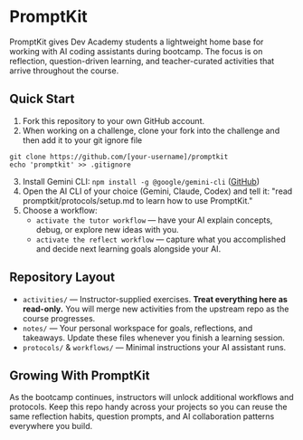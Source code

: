# PromptKit

PromptKit gives Dev Academy students a lightweight home base for working with AI coding assistants during bootcamp. The focus is on reflection, question-driven learning, and teacher-curated activities that arrive throughout the course.

## Quick Start
1. Fork this repository to your own GitHub account.
2. When working on a challenge, clone your fork into the challenge and then add it to your git ignore file
```
git clone https://github.com/[your-username]/promptkit
echo 'promptkit' >> .gitignore
```
3. Install Gemini CLI: `npm install -g @google/gemini-cli` ([GitHub](https://github.com/google-gemini/gemini-cli))
4. Open the AI CLI of your choice (Gemini, Claude, Codex) and tell it: "read promptkit/protocols/setup.md to learn how to use PromptKit."
4. Choose a workflow:
   - `activate the tutor workflow` — have your AI explain concepts, debug, or explore new ideas with you.
   - `activate the reflect workflow` — capture what you accomplished and decide next learning goals alongside your AI.

## Repository Layout
- `activities/` — Instructor-supplied exercises. **Treat everything here as read-only.** You will merge new activities from the upstream repo as the course progresses.
- `notes/` — Your personal workspace for goals, reflections, and takeaways. Update these files whenever you finish a learning session.
- `protocols/` & `workflows/` — Minimal instructions your AI assistant runs. 

## Growing With PromptKit
As the bootcamp continues, instructors will unlock additional workflows and protocols. Keep this repo handy across your projects so you can reuse the same reflection habits, question prompts, and AI collaboration patterns everywhere you build.
